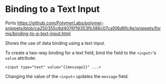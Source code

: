 # Binding to a Text Input

Ports https://github.com/PolymerLabs/polymer-snippets/blob/ca250355c6d4076f16353fb386c07ca106d6fc4e/snippets/forms/binding-to-a-text-input.html 

Shows the use of data binding using a text input.

To create a two-way binding for a text field, bind the field to the `<input>`'s
`value` attribute:

    <input type="text" value="{{message}}" ...>
    
Changing the value of the `<input>` updates the `message` field.     

